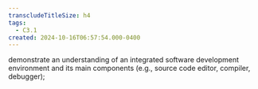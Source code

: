 ```yaml
---
transcludeTitleSize: h4
tags:
  - C3.1
created: 2024-10-16T06:57:54.000-0400
---
```

demonstrate an understanding of an integrated software development environment and its main components (e.g., source code editor, compiler, debugger);